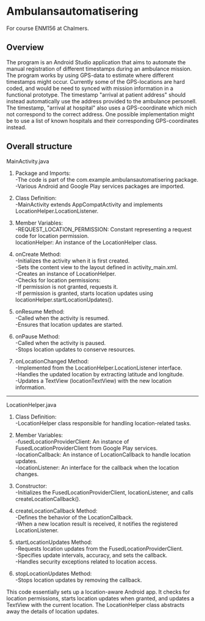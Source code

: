 # Ambulansautomatisering

For course ENM156 at Chalmers.

## Overview

The program is an Android Studio application that aims to automate the manual registration of different timestamps during an ambulance mission.  
The program works by using GPS-data to estimate where different timestamps might occur. Currently some of the GPS-locations are hard coded, and would be need to synced with mission information in a functional prototype. The timestamp "arrival at patient address" should instead automatically use the address provided to the ambulance personell. The timestamp, "arrival at hospital" also uses a GPS-coordinate which mich not correspond to the correct address. One possible implementation might be to use a list of known hospitals and their corresponding GPS-coordinates instead.

## Overall structure

MainActivity.java
1. Package and Imports:  
   -The code is part of the com.example.ambulansautomatisering package.  
   -Various Android and Google Play services packages are imported.  

2. Class Definition:  
   -MainActivity extends AppCompatActivity and implements LocationHelper.LocationListener.  

3. Member Variables:  
   -REQUEST_LOCATION_PERMISSION: Constant representing a request code for location permission.  
   locationHelper: An instance of the LocationHelper class.  

4. onCreate Method:  
   -Initializes the activity when it is first created.  
   -Sets the content view to the layout defined in activity_main.xml.  
   -Creates an instance of LocationHelper.  
   -Checks for location permissions:  
   -If permission is not granted, requests it.  
   -If permission is granted, starts location updates using locationHelper.startLocationUpdates().  

5. onResume Method:  
   -Called when the activity is resumed.  
   -Ensures that location updates are started.  

6. onPause Method:  
   -Called when the activity is paused.  
   -Stops location updates to conserve resources.  

7. onLocationChanged Method:  
   -Implemented from the LocationHelper.LocationListener interface.  
   -Handles the updated location by extracting latitude and longitude.  
   -Updates a TextView (locationTextView) with the new location information.  

--------------------------------------------------------------------------------------------
LocationHelper.java  
1. Class Definition:  
   -LocationHelper class responsible for handling location-related tasks.  

2. Member Variables:  
   -fusedLocationProviderClient: An instance of FusedLocationProviderClient from Google Play services.  
   -locationCallback: An instance of LocationCallback to handle location updates.  
   -locationListener: An interface for the callback when the location changes.  

3. Constructor:  
   -Initializes the FusedLocationProviderClient, locationListener, and calls createLocationCallback().  

4. createLocationCallback Method:  
   -Defines the behavior of the LocationCallback.  
   -When a new location result is received, it notifies the registered LocationListener.  

5. startLocationUpdates Method:  
   -Requests location updates from the FusedLocationProviderClient.  
   -Specifies update intervals, accuracy, and sets the callback.  
   -Handles security exceptions related to location access.  

6. stopLocationUpdates Method:  
   -Stops location updates by removing the callback.  

This code essentially sets up a location-aware Android app.
It checks for location permissions, starts location updates when granted, and updates a TextView with the current location.
The LocationHelper class abstracts away the details of location updates.
